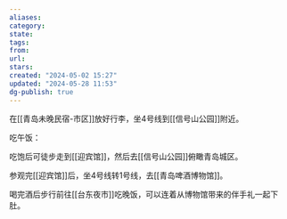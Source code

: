 ```yaml
---
aliases: 
category: 
state: 
tags: 
from: 
url: 
stars: 
created: "2024-05-02 15:27"
updated: "2024-05-28 11:53"
dg-publish: true
---
```

在[[青岛未晚民宿-市区]]放好行李，坐4号线到[[信号山公园]]附近。

吃午饭：

吃饱后可徒步走到[[迎宾馆]]，然后去[[信号山公园]]俯瞰青岛城区。

参观完[[迎宾馆]]后，坐4号线转1号线，去[[青岛啤酒博物馆]]。

喝完酒后步行前往[[台东夜市]]吃晚饭，可以连着从博物馆带来的伴手礼一起下肚。